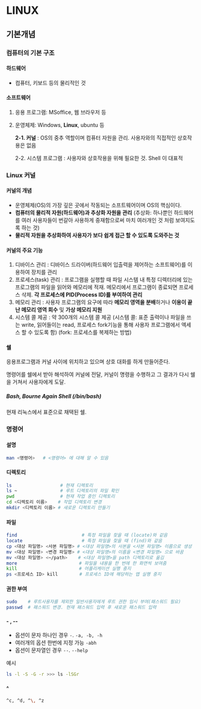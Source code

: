 # LINUX

## 기본개념

### 컴퓨터의 기본 구조

#### 하드웨어

- 컴퓨터, 키보드 등의 물리적인 것

#### 소프트웨어

1. 응용 프로그램: MSoffice, 웹 브라우저 등

2. 운영체제: Windows, **Linux**, ubuntu 등

   **2-1. 커널** : OS의 중추 역할이며 컴퓨터 자원을 관리. 사용자와의 직접적인 상호작용은 없음

   2-2. 시스템 프로그램 : 사용자와 상호작용을 위해 필요한 것. Shell 이 대표적



### Linux 커널

#### 커널의 개념

- 운영체제(OS)의 가장 깊은 곳에서 작동되는 소프트웨어이며 OS의 핵심이다.
- **컴퓨터의 물리적 자원(하드웨어)과 추상화 자원을 관리**
  (추상화: 하나뿐인 하드웨어를 여러 사용자들이 번갈아 사용하게 중재함으로써 마치 여러개인 것 처럼 보여지도록 하는 것)
- **물리적 자원을 추상화하여 사용자가 보다 쉽게 접근 할 수 있도록 도와주는 것**

#### 커널의 주요 기능

1. 디바이스 관리
   : 디바이스 드라이버(하드웨어 입출력을 제어하는 소프트웨어)를 이용하여 장치를 관리
2. 프로세스(task) 관리
   : 프로그램을 실행할 때 파일 시스템 내 특정 디렉터리에 있는 프로그램의 파일을 읽어와 메모리에 적재. 메모리에서 프로그램이 종료되면 프로세스 삭제.
   **각 프로세스에 PID(Process ID)를 부여하여 관리**
3. 메모리 관리
   : 사용자 프로그램의 요구에 따라 **메모리 영역을 분배**하거나 **이용이 끝난 메모리 영역 회수** 및 **가상 메모리 지원**
4. 시스템 콜 제공
   : 약 300개의 시스템 콜 제공
   (시스템 콜: 표준 출력이나 파일을 쓰는 write, 읽어들이는 read, 프로세스 fork기능을 통해 사용자 프로그램에서 엑세스 할 수 있도록 함)
   (fork: 프로세스를 복제하는 방법)



#### 쉘

응용프로그램과 커널 사이에 위치하고 있으며 상호 대화를 하게 만들어준다.

명령어를 쉘에서 받아 해석하여 커널에 전달, 커널이 명령을 수행하고 그 결과가 다시 쉘을 거쳐서 사용자에게 도달.

##### Bash, Bourne Again Shell (/bin/bash)

현재 리눅스에서 표준으로 채택된 쉘. 



### 명령어

#### 설명

```bash
man <명령어>	# <명령어> 에 대해 알 수 있음
```

#### 디렉토리

```bash
ls					# 현재 디렉토리
ls ~			 	# 루트 디렉토리의 파일 확인
pwd					# 현재 작업 중인 디렉토리
cd <디렉토리 이름>	# 작업 디렉토리 변경
mkdir <디렉토리 이름>	# 새로운 디렉토리 만들기
```

#### 파일

```bash
find						# 특정 파일을 찾을 때 (locate)와 같음
locate						# 특정 파일을 찾을 때 (find)와 같음
cp <대상 파일명> <사본 파일명> # <대상 파일명>의 사본을 <사본 파일명> 이름으로 생성
mv <대상 파일명> <변경 파일명> # <대상 파일명>의 이름을 <변경 파일명> 으로 바꿈
mv <대상 파일명> <~/path>    # <대상 파일명>을 path 디렉토리로 옮김
more					   # 파일을 내용을 한 번에 한 화면씩 보여줌
kill					   # 어플리케이션 실행 중지
ps <프로세스 ID> kill		 # 프로세스 ID에 해당하는 앱 실행 중지 
```

#### 권한 부여

```bash
sudo	# 루트사용자를 제외한 일반사용자에게 루트 권한 임시 부여(패스워드 필요)
passwd	# 패스워드 변경. 현재 패스워드 입력 후 새로운 패스워드 입력
```

#### - , --

- 옵션이 문자 하나인 경우 `-`. `-a, -b, -h`
- 여러개의 옵션 한번에 지정 가능 `-abh`
- 옵션이 문자열인 경우 `--`. `--help`

예시

```bash
ls -l -S -G -r >>> ls -lSGr
```

#### ^

```bash
^c, ^d, ^\, ^z
```





